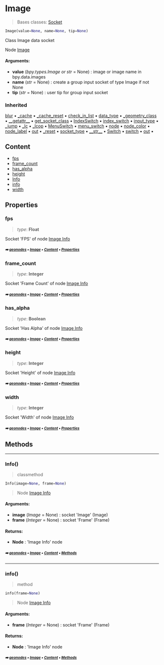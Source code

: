 # Image

> Bases classes: [Socket](geono-socket.md#socket)

``` python
Image(value=None, name=None, tip=None)
```

Class Image data socket

Node [Image](https://docs.blender.org/manual/en/latest/modeling/geometry_nodes/../../editors/texture_node/types/input/image.html)

#### Arguments:
- **value** (_bpy.types.Image or str_ = None) : image or image name in bpy.data.images
- **name** (_str_ = None) : create a group input socket of type Image if not None
- **tip** (_str_ = None) : user tip for group input socket

### Inherited

[blur](geono-socket.md#blur) :black_small_square: [\_cache](geono-nodecache.md#_cache) :black_small_square: [\_cache_reset](geono-nodecache.md#_cache_reset) :black_small_square: [check_in_list](geono-socket.md#check_in_list) :black_small_square: [data_type](geono-socket.md#data_type) :black_small_square: [\_geometry_class](geono-socket.md#_geometry_class) :black_small_square: [\_\_getattr__](geono-socket.md#__getattr__) :black_small_square: [get_socket_class](geono-socket.md#get_socket_class) :black_small_square: [IndexSwitch](geono-socket.md#indexswitch) :black_small_square: [index_switch](geono-socket.md#index_switch) :black_small_square: [input_type](geono-socket.md#input_type) :black_small_square: [\_jump](geono-socket.md#_jump) :black_small_square: [\_lc](geono-socket.md#_lc) :black_small_square: [\_lcop](geono-socket.md#_lcop) :black_small_square: [MenuSwitch](geono-socket.md#menuswitch) :black_small_square: [menu_switch](geono-socket.md#menu_switch) :black_small_square: [node](geono-socket.md#node) :black_small_square: [node_color](geono-socket.md#node_color) :black_small_square: [node_label](geono-socket.md#node_label) :black_small_square: [out](geono-socket.md#out) :black_small_square: [\_reset](geono-socket.md#_reset) :black_small_square: [socket_type](geono-socket.md#socket_type) :black_small_square: [\_\_str__](geono-socket.md#__str__) :black_small_square: [Switch](geono-socket.md#switch) :black_small_square: [switch](geono-socket.md#switch) :black_small_square: [out](geono-socket.md#out) :black_small_square:

## Content

- [fps](macro-geono-image.md#fps)
- [frame_count](macro-geono-image.md#frame_count)
- [has_alpha](macro-geono-image.md#has_alpha)
- [height](macro-geono-image.md#height)
- [Info](macro-geono-image.md#info)
- [info](macro-geono-image.md#info)
- [width](macro-geono-image.md#width)

## Properties



### fps

> _type_: **Float**
>

Socket 'FPS' of node [Image Info](https://docs.blender.org/manual/en/latest/modeling/geometry_nodes/input/scene/image_info.html)

##### <sub>:arrow_right: [geonodes](index.md#geonodes) :black_small_square: [Image](macro-geono-image.md#image) :black_small_square: [Content](macro-geono-image.md#content) :black_small_square: [Properties](macro-geono-image.md#properties)</sub>

### frame_count

> _type_: **Integer**
>

Socket 'Frame Count' of node [Image Info](https://docs.blender.org/manual/en/latest/modeling/geometry_nodes/input/scene/image_info.html)

##### <sub>:arrow_right: [geonodes](index.md#geonodes) :black_small_square: [Image](macro-geono-image.md#image) :black_small_square: [Content](macro-geono-image.md#content) :black_small_square: [Properties](macro-geono-image.md#properties)</sub>

### has_alpha

> _type_: **Boolean**
>

Socket 'Has Alpha' of node [Image Info](https://docs.blender.org/manual/en/latest/modeling/geometry_nodes/input/scene/image_info.html)

##### <sub>:arrow_right: [geonodes](index.md#geonodes) :black_small_square: [Image](macro-geono-image.md#image) :black_small_square: [Content](macro-geono-image.md#content) :black_small_square: [Properties](macro-geono-image.md#properties)</sub>

### height

> _type_: **Integer**
>

Socket 'Height' of node [Image Info](https://docs.blender.org/manual/en/latest/modeling/geometry_nodes/input/scene/image_info.html)

##### <sub>:arrow_right: [geonodes](index.md#geonodes) :black_small_square: [Image](macro-geono-image.md#image) :black_small_square: [Content](macro-geono-image.md#content) :black_small_square: [Properties](macro-geono-image.md#properties)</sub>

### width

> _type_: **Integer**
>

Socket 'Width' of node [Image Info](https://docs.blender.org/manual/en/latest/modeling/geometry_nodes/input/scene/image_info.html)

##### <sub>:arrow_right: [geonodes](index.md#geonodes) :black_small_square: [Image](macro-geono-image.md#image) :black_small_square: [Content](macro-geono-image.md#content) :black_small_square: [Properties](macro-geono-image.md#properties)</sub>

## Methods



----------
### Info()

> classmethod

``` python
Info(image=None, frame=None)
```

> Node [Image Info](https://docs.blender.org/manual/en/latest/modeling/geometry_nodes/input/scene/image_info.html)

#### Arguments:
- **image** (_Image_ = None) : socket 'Image' (Image)
- **frame** (_Integer_ = None) : socket 'Frame' (Frame)



#### Returns:
- **Node** : 'Image Info' node

##### <sub>:arrow_right: [geonodes](index.md#geonodes) :black_small_square: [Image](macro-geono-image.md#image) :black_small_square: [Content](macro-geono-image.md#content) :black_small_square: [Methods](macro-geono-image.md#methods)</sub>

----------
### info()

> method

``` python
info(frame=None)
```

> Node [Image Info](https://docs.blender.org/manual/en/latest/modeling/geometry_nodes/input/scene/image_info.html)

#### Arguments:
- **frame** (_Integer_ = None) : socket 'Frame' (Frame)



#### Returns:
- **Node** : 'Image Info' node

##### <sub>:arrow_right: [geonodes](index.md#geonodes) :black_small_square: [Image](macro-geono-image.md#image) :black_small_square: [Content](macro-geono-image.md#content) :black_small_square: [Methods](macro-geono-image.md#methods)</sub>
